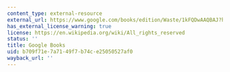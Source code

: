 ```yaml
---
content_type: external-resource
external_url: https://www.google.com/books/edition/Waste/1kFQDwAAQBAJ?hl=en&gbpv=1
has_external_license_warning: true
license: https://en.wikipedia.org/wiki/All_rights_reserved
status: ''
title: Google Books
uid: b709f71e-7a71-49f7-b74c-e25050527af0
wayback_url: ''
---
```

